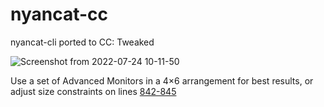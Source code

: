 # nyancat-cc
nyancat-cli ported to CC: Tweaked

![Screenshot from 2022-07-24 10-11-50](https://user-images.githubusercontent.com/223546/180628057-0cd82562-78aa-4482-828c-4bb87b85d6fd.png)

Use a set of Advanced Monitors in a 4×6 arrangement for best results, or adjust size constraints on lines [842-845](https://github.com/klange/nyancat-cc/blob/main/nyancat.lua#L842-L844)
